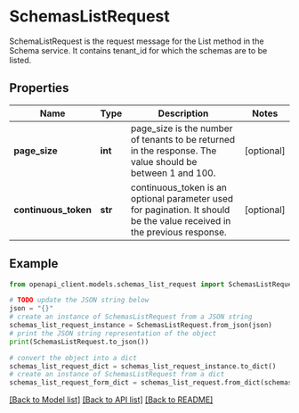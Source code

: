 # SchemasListRequest

SchemaListRequest is the request message for the List method in the Schema service. It contains tenant_id for which the schemas are to be listed.

## Properties

Name | Type | Description | Notes
------------ | ------------- | ------------- | -------------
**page_size** | **int** | page_size is the number of tenants to be returned in the response. The value should be between 1 and 100. | [optional] 
**continuous_token** | **str** | continuous_token is an optional parameter used for pagination. It should be the value received in the previous response. | [optional] 

## Example

```python
from openapi_client.models.schemas_list_request import SchemasListRequest

# TODO update the JSON string below
json = "{}"
# create an instance of SchemasListRequest from a JSON string
schemas_list_request_instance = SchemasListRequest.from_json(json)
# print the JSON string representation of the object
print(SchemasListRequest.to_json())

# convert the object into a dict
schemas_list_request_dict = schemas_list_request_instance.to_dict()
# create an instance of SchemasListRequest from a dict
schemas_list_request_form_dict = schemas_list_request.from_dict(schemas_list_request_dict)
```
[[Back to Model list]](../README.md#documentation-for-models) [[Back to API list]](../README.md#documentation-for-api-endpoints) [[Back to README]](../README.md)


